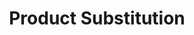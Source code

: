 ---
layout: substitution
title: Product Substitution
description: Product Substitutions provide current product, identified by `product_id` parameter (either GET or POST).
sidebar: substitution
lang: en
subnav: substitution_product
prefix: product
attributes :
    - {name: "id", description: ""}
    - {name: "ref", description: ""}
    - {name: "default_category", description: ""}
    - {name: "brand_id", description: ""}
    - {name: "title", description: ""}
    - {name: "chapo", description: ""}
    - {name: "description", description: ""}
    - {name: "postscriptum", description: ""}
    - {name: "tax_rule_id", description: ""}
    - {name: "visible", description: ""}
    - {name: "position", description: ""}
    - {name: "createdAt", description: "", is_DateTime: true}
    - {name: "updatedAt", description: "", is_DateTime: true}
    - {name: "version", description: ""}
    - {name: "versionCreatedAt", description: "", is_DateTime: true}
    - {name: "versionCreatedBy", description: "", is_DateTime: true}
---